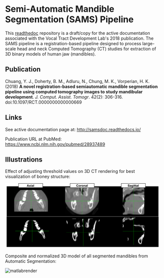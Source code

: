 # Semi-Automatic Mandible Segmentation (SAMS) Pipeline

This [readthedoc](https://sams.readthedocs.io) repository is a draft/copy for the active documentation associated with the Vocal Tract Development Lab's 2018 publication.
The SAMS pipeline is a registration-based pipeline designed to process large-scale head and neck Computed Tomography (CT) studies for extraction of 3D binary models of human jaw (mandibles).

## Publication

Chuang, Y. J., Doherty, B. M., Adluru, N., Chung, M. K., Vorperian, H. K. (2018) **A novel registration-based semiautomatic mandible segmentation pipeline using computed tomography images to study mandibular development**. *J. Comput. Assist. Tomogr*. 42(2): 306-316. doi:10.1097/RCT.0000000000000669

## Links

See active documentation page at: http://samsdoc.readthedocs.io/

Publication URL at PubMed: https://www.ncbi.nlm.nih.gov/pubmed/28937489

## Illustrations

Effect of adjusting threshold values on 3D CT rendering for best visualization of boney structure:

![raw_threshold](source/images/RawThreshold.jpg)

Composite and normalized 3D model of all segmented mandibles from Automatic Segmentation:

![matlabrender](source/images/M227normthres.jpg)

